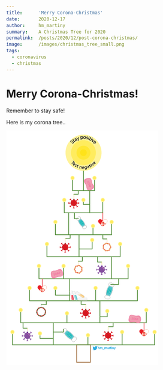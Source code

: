 ```yaml
---
title:      'Merry Corona-Christmas'
date:       2020-12-17
author:     hm_martiny
summary:    A Christmas Tree for 2020
permalink:  /posts/2020/12/post-corona-christmas/
image:      /images/christmas_tree_small.png
tags:
  - coronavirus
  - christmas
---
```

# Merry Corona-Christmas!

Remember to stay safe! 

Here is my corona tree..

<img src="/images/Corona_Christmas_Tree.png"
     alt="Corona Christmas Tree"
     style="float: left; margin-right: 10px;" />

